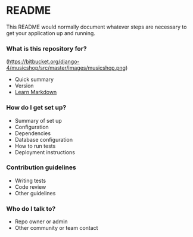 # README #

This README would normally document whatever steps are necessary to get your application up and running.

### What is this repository for? ###
(https://bitbucket.org/django-4/musicshop/src/master/images/musicshop.png)
* Quick summary
* Version
* [Learn Markdown](https://bitbucket.org/tutorials/markdowndemo)

### How do I get set up? ###

* Summary of set up
* Configuration
* Dependencies
* Database configuration
* How to run tests
* Deployment instructions

### Contribution guidelines ###

* Writing tests
* Code review
* Other guidelines

### Who do I talk to? ###

* Repo owner or admin
* Other community or team contact